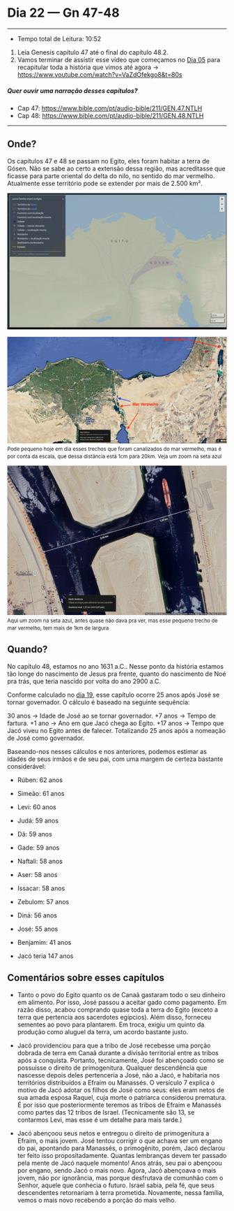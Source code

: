 # Dia 22 — Gn 47-48

--- 

- Tempo total de Leitura: 10:52

1. Leia Genesis capítulo 47 até o final do capítulo 48.2. 
2. Vamos terminar de assistir esse vídeo que começamos no [Dia 05](dia05.md) para recapitular toda a história que vimos até agora -> https://www.youtube.com/watch?v=VaZdOfekgo8&t=80s


##### Quer ouvir uma narração desses capítulos?

- Cap 47: https://www.bible.com/pt/audio-bible/211/GEN.47.NTLH
- Cap 48: https://www.bible.com/pt/audio-bible/211/GEN.48.NTLH

---

## Onde?

Os capítulos 47 e 48 se passam no Egito, eles foram habitar a terra de Gósen. Não se sabe ao certo a extensão dessa região, mas acreditasse que ficasse para parte oriental do delta do nilo, no sentido do mar vermelho. Atualmente esse território pode se extender por mais de 2.500 km².

![img.png](../images/img-30.png)

![img_2.png](../images/img-31.png)
<small>Pode pequeno hoje em dia esses trechos que foram canalizados do mar vermelho, mas é por conta da escala, que dessa distãncia está 1cm para 20km. Veja um zoom na seta azul</small>

![img_3.png](../images/img-32.png)
<small>Aqui um zoom na seta azul, antes quase não dava pra ver, mas esse pequeno trecho de mar vermelho, tem mais de 1km de largura</small>


## Quando?

No capítulo 48, estamos no ano 1631 a.C.. Nesse ponto da história estamos tão longe do nascimento de Jesus pra frente, quanto do nascimento de Noé pra trás, que teria nascido por volta do ano 2900 a.C. 

Conforme calculado no [dia 19](dia19.md#quando), esse capítulo ocorre 25 anos após José se tornar governador. O cálculo é baseado na seguinte sequência:

30 anos → Idade de José ao se tornar governador.
+7 anos → Tempo de fartura.
+1 ano → Ano em que Jacó chega ao Egito.
+17 anos → Tempo que Jacó viveu no Egito antes de falecer.
Totalizando 25 anos após a nomeação de José como governador.

Baseando-nos nesses cálculos e nos anteriores, podemos estimar as idades de seus irmãos e de seu pai, com uma margem de certeza bastante considerável:

- Rúben: 62 anos
- Simeão: 61 anos
- Levi: 60 anos
- Judá: 59 anos
- Dã: 59 anos
- Gade: 59 anos
- Naftali: 58 anos
- Aser: 58 anos
- Issacar: 58 anos
- Zebulom: 57 anos
- Diná: 56 anos
- José: 55 anos
- Benjamim: 41 anos


- Jacó teria 147 anos

## Comentários sobre esses capítulos

- Tanto o povo do Egito quanto os de Canaã gastaram todo o seu dinheiro em alimento. Por isso, José passou a aceitar gado como pagamento. Em razão disso, acabou comprando quase toda a terra do Egito (exceto a terra que pertencia aos sacerdotes egípcios). Além disso, forneceu sementes ao povo para plantarem. Em troca, exigiu um quinto da produção como aluguel da terra, um acordo bastante justo.


- Jacó providenciou para que a tribo de José recebesse uma porção dobrada de terra em Canaã durante a divisão territorial entre as tribos após a conquista. Portanto, tecnicamente, José foi abençoado como se possuísse o direito de primogenitura. Qualquer descendência que nascesse depois deles pertenceria a José, não a Jacó, e habitaria nos territórios distribuídos a Efraim ou Manassés. O versículo 7 explica o motivo de Jacó adotar os filhos de José como seus: eles eram netos de sua amada esposa Raquel, cuja morte o patriarca considerou prematura. É por isso que posteriormente teremos as tribos de Efraim e Manassés como partes das 12 tribos de Israel. (Tecnicamente são 13, se contarmos Levi, mas esse é um detalhe para mais tarde.)


- Jacó abençoou seus netos e entregou o direito de primogenitura a Efraim, o mais jovem. José tentou corrigir o que achava ser um engano do pai, apontando para Manassés, o primogênito, porém, Jacó declarou ter feito isso propositadamente. Quantas lembranças devem ter passado pela mente de Jacó naquele momento! Anos atrás, seu pai o abençoou por engano, sendo Jacó o mais novo. Agora, Jacó abençoava o mais jovem, não por ignorância, mas porque desfrutava de comunhão com o Senhor, aquele que conhecia o futuro. Israel sabia, pela fé, que seus descendentes retornariam à terra prometida. Novamente, nessa família, vemos o mais novo recebendo a porção do mais velho.